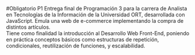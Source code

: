 #Obligatorio P1
Entrega final de Programación 3 para la carrera de Analista en Tecnologías de la Información de la Universidad ORT, desarrollada con JavaScript.
Emula una web de e-commerce implementando la compra de distintos artículos.  
Tiene como finalidad la introducción al Desarrollo Web Front-End, poniendo en práctica conceptos básicos como estructuras de repetición, condicionales, reutilización de funciones, y escalabilidad.
